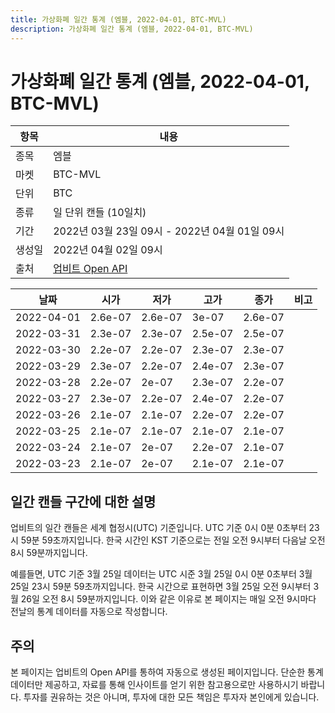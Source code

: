 ```yaml
---
title: 가상화폐 일간 통계 (엠블, 2022-04-01, BTC-MVL)
description: 가상화폐 일간 통계 (엠블, 2022-04-01, BTC-MVL)
---
```



가상화폐 일간 통계 (엠블, 2022-04-01, BTC-MVL)
===

|항목|내용|
|--|--|
|종목|엠블|
|마켓|BTC-MVL|
|단위|BTC|
|종류|일 단위 캔들 (10일치)|
|기간|2022년 03월 23일 09시 - 2022년 04월 01일 09시|
|생성일|2022년 04월 02일 09시|
|출처|[업비트 Open API](https://docs.upbit.com)|


|날짜|시가|저가|고가|종가|비고|
|--|--|--|--|--|--|
|2022-04-01|2.6e-07|2.6e-07|3e-07|2.6e-07|    |
|2022-03-31|2.3e-07|2.3e-07|2.5e-07|2.5e-07|    |
|2022-03-30|2.2e-07|2.2e-07|2.3e-07|2.3e-07|    |
|2022-03-29|2.3e-07|2.2e-07|2.4e-07|2.3e-07|    |
|2022-03-28|2.2e-07|2e-07|2.3e-07|2.2e-07|    |
|2022-03-27|2.3e-07|2.2e-07|2.4e-07|2.2e-07|    |
|2022-03-26|2.1e-07|2.1e-07|2.2e-07|2.2e-07|    |
|2022-03-25|2.1e-07|2.1e-07|2.1e-07|2.1e-07|    |
|2022-03-24|2.1e-07|2e-07|2.2e-07|2.1e-07|    |
|2022-03-23|2.1e-07|2e-07|2.1e-07|2.1e-07|    |


일간 캔들 구간에 대한 설명
---


업비트의 일간 캔들은 세계 협정시(UTC) 기준입니다. 
UTC 기준 0시 0분 0초부터 23시 59분 59초까지입니다. 
한국 시간인 KST 기준으로는 전일 오전 9시부터 다음날 오전 8시 59분까지입니다. 


예를들면, UTC 기준 3월 25일 데이터는 UTC 시준 3월 25일 0시 0분 0초부터 3월 25일 23시 59분 59초까지입니다. 
한국 시간으로 표현하면 3월 25일 오전 9시부터 3월 26일 오전 8시 59분까지입니다. 
이와 같은 이유로 본 페이지는 매일 오전 9시마다 전날의 통계 데이터를 자동으로 작성합니다. 


주의
---


본 페이지는 업비트의 Open API를 통하여 자동으로 생성된 페이지입니다. 
단순한 통계 데이터만 제공하고, 자료를 통해 인사이트를 얻기 위한 참고용으로만 사용하시기 바랍니다. 
투자를 권유하는 것은 아니며, 투자에 대한 모든 책임은 투자자 본인에게 있습니다. 
